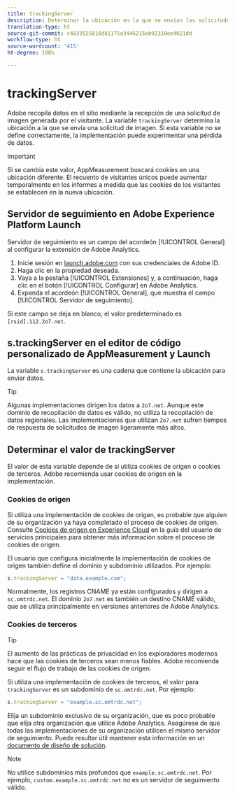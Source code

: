 ```yaml
---
title: trackingServer
description: Determinar la ubicación en la que se envían las solicitudes de imagen.
translation-type: ht
source-git-commit: c4833525816d81175a3446215eb92310ee4021dd
workflow-type: ht
source-wordcount: '415'
ht-degree: 100%

---
```



# trackingServer

Adobe recopila datos en el sitio mediante la recepción de una solicitud de imagen generada por el visitante. La variable `trackingServer` determina la ubicación a la que se envía una solicitud de imagen. Si esta variable no se define correctamente, la implementación puede experimentar una pérdida de datos.

>[!IMPORTANT]
>
>Si se cambia este valor, AppMeasurement buscará cookies en una ubicación diferente. El recuento de visitantes únicos puede aumentar temporalmente en los informes a medida que las cookies de los visitantes se establecen en la nueva ubicación.

## Servidor de seguimiento en Adobe Experience Platform Launch

Servidor de seguimiento es un campo del acordeón [!UICONTROL General] al configurar la extensión de Adobe Analytics.

1. Inicie sesión en [launch.adobe.com](https://launch.adobe.com) con sus credenciales de Adobe ID.
2. Haga clic en la propiedad deseada.
3. Vaya a la pestaña [!UICONTROL Extensiones] y, a continuación, haga clic en el botón [!UICONTROL Configurar] en Adobe Analytics.
4. Expanda el acordeón [!UICONTROL General], que muestra el campo [!UICONTROL Servidor de seguimiento].

Si este campo se deja en blanco, el valor predeterminado es `[rsid].112.2o7.net`.

## s.trackingServer en el editor de código personalizado de AppMeasurement y Launch

La variable `s.trackingServer` es una cadena que contiene la ubicación para enviar datos.

>[!TIP]
>
>Algunas implementaciones dirigen los datos a `2o7.net`. Aunque este dominio de recopilación de datos es válido, no utiliza la recopilación de datos regionales. Las implementaciones que utilizan `2o7.net` sufren tiempos de respuesta de solicitudes de imagen ligeramente más altos.

## Determinar el valor de trackingServer

El valor de esta variable depende de si utiliza cookies de origen o cookies de terceros. Adobe recomienda usar cookies de origen en la implementación.

### Cookies de origen

Si utiliza una implementación de cookies de origen, es probable que alguien de su organización ya haya completado el proceso de cookies de origen. Consulte [Cookies de origen en Experience Cloud](https://docs.adobe.com/content/help/es-ES/core-services/interface/ec-cookies/cookies-first-party.html) en la guía del usuario de servicios principales para obtener más información sobre el proceso de cookies de origen.

El usuario que configura inicialmente la implementación de cookies de origen también define el dominio y subdominio utilizados. Por ejemplo:

```js
s.trackingServer = "data.example.com";
```

Normalmente, los registros CNAME ya están configurados y dirigen a `sc.omtrdc.net`. El dominio `2o7.net` es también un destino CNAME válido, que se utiliza principalmente en versiones anteriores de Adobe Analytics.

### Cookies de terceros

>[!TIP]
>
>El aumento de las prácticas de privacidad en los exploradores modernos hace que las cookies de terceros sean menos fiables. Adobe recomienda seguir el flujo de trabajo de las cookies de origen.

Si utiliza una implementación de cookies de terceros, el valor para `trackingServer` es un subdominio de `sc.omtrdc.net`. Por ejemplo:

```js
s.trackingServer = "example.sc.omtrdc.net";
```

Elija un subdominio exclusivo de su organización, que es poco probable que elija otra organización que utilice Adobe Analytics. Asegúrese de que todas las implementaciones de su organización utilicen el mismo servidor de seguimiento. Puede resultar útil mantener esta información en un [documento de diseño de solución](../../prepare/solution-design.md).

>[!NOTE]
>
>No utilice subdominios más profundos que `example.sc.omtrdc.net`. Por ejemplo, `custom.example.sc.omtrdc.net` no es un servidor de seguimiento válido.
